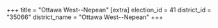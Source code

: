 +++
title = "Ottawa West--Nepean"
[extra]
election_id = 41
district_id = "35066"
district_name = "Ottawa West--Nepean"
+++
